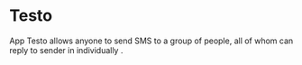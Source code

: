 # Testo
App Testo allows anyone to send SMS to a group of people, all of whom can reply to sender in individually . 
